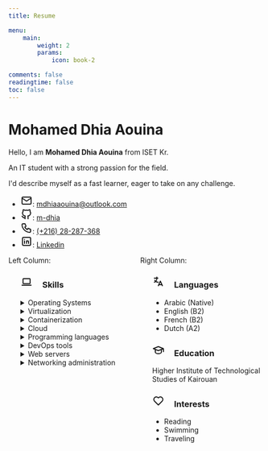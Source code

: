 ```yaml
---
title: Resume

menu:
    main: 
        weight: 2
        params:
            icon: book-2

comments: false
readingtime: false
toc: false
---
```


<!DOCTYPE html>
<html lang="en">
  <head>
    <meta charset="UTF-8">
    <meta name="viewport" content="width=device-width, initial-scale=1.0">
    <link rel="stylesheet" href="styles.css">
  </head>
  <body>
    <h1>Mohamed Dhia Aouina</h1>
    <p>Hello, I am <strong>Mohamed Dhia Aouina</strong> from ISET Kr. </p>
    <p>An IT student with a strong passion for the field.</p>
    <p>I'd describe myself as a fast learner, eager to take on any challenge.</p>
    <div id="social-media" class="names">
      <ul>
        <li>
          <svg xmlns="http://www.w3.org/2000/svg" class="icon icon-tabler icon-tabler-mail" width="24" height="24" viewBox="0 0 24 24" stroke-width="2" stroke="currentColor" fill="none" stroke-linecap="round" stroke-linejoin="round">
            <path stroke="none" d="M0 0h24v24H0z" fill="none" />
            <path d="M3 7a2 2 0 0 1 2 -2h14a2 2 0 0 1 2 2v10a2 2 0 0 1 -2 2h-14a2 2 0 0 1 -2 -2v-10z" />
            <path d="M3 7l9 6l9 -6" />
          </svg>: <a href="mailto:mdhiaaouina@outlook.com">mdhiaaouina@outlook.com</a>
        </li>
        <li>
          <svg xmlns="http://www.w3.org/2000/svg" class="icon icon-tabler icon-tabler-brand-github" width="24" height="24" viewBox="0 0 24 24" stroke-width="2" stroke="currentColor" fill="none" stroke-linecap="round" stroke-linejoin="round">
            <path stroke="none" d="M0 0h24v24H0z" fill="none" />
            <path d="M9 19c-4.3 1.4 -4.3 -2.5 -6 -3m12 5v-3.5c0 -1 .1 -1.4 -.5 -2c2.8 -.3 5.5 -1.4 5.5 -6a4.6 4.6 0 0 0 -1.3 -3.2a4.2 4.2 0 0 0 -.1 -3.2s-1.1 -.3 -3.5 1.3a12.3 12.3 0 0 0 -6.2 0c-2.4 -1.6 -3.5 -1.3 -3.5 -1.3a4.2 4.2 0 0 0 -.1 3.2a4.6 4.6 0 0 0 -1.3 3.2c0 4.6 2.7 5.7 5.5 6c-.6 .6 -.6 1.2 -.5 2v3.5" />
          </svg>: <a href="https://github.com/m-dhia">m-dhia</a>
        </li>
        <li>
          <svg xmlns="http://www.w3.org/2000/svg" class="icon icon-tabler icon-tabler-phone" width="24" height="24" viewBox="0 0 24 24" stroke-width="2" stroke="currentColor" fill="none" stroke-linecap="round" stroke-linejoin="round">
            <path stroke="none" d="M0 0h24v24H0z" fill="none" />
            <path d="M5 4h4l2 5l-2.5 1.5a11 11 0 0 0 5 5l1.5 -2.5l5 2v4a2 2 0 0 1 -2 2a16 16 0 0 1 -15 -15a2 2 0 0 1 2 -2" />
          </svg>: <a href="tel:+21628287368">(+216) 28-287-368</a>
        </li>
        <li>
          <svg xmlns="http://www.w3.org/2000/svg" class="icon icon-tabler icon-tabler-brand-linkedin" width="24" height="24" viewBox="0 0 24 24" stroke-width="2" stroke="currentColor" fill="none" stroke-linecap="round" stroke-linejoin="round">
            <path stroke="none" d="M0 0h24v24H0z" fill="none" />
            <path d="M4 4m0 2a2 2 0 0 1 2 -2h12a2 2 0 0 1 2 2v12a2 2 0 0 1 -2 2h-12a2 2 0 0 1 -2 -2z" />
            <path d="M8 11l0 5" />
            <path d="M8 8l0 .01" />
            <path d="M12 16l0 -5" />
            <path d="M16 16v-3a2 2 0 0 0 -4 0" />
          </svg>: <a href="#">Linkedin</a>
        </li>
      </ul>
    </div>
    <div id="flex-container" style="display: flex;">
      <div style="flex: 1; padding-right: 10px;">
        <!-- Left Column Content --> Left Column: <ul>
          <li style="list-style-type: none;">
            <h3>
              <svg xmlns="http://www.w3.org/2000/svg" class="icon icon-tabler icon-tabler-device-laptop" width="24" height="24" viewBox="0 0 24 24" stroke-width="2" stroke="currentColor" fill="none" stroke-linecap="round" stroke-linejoin="round">
                <path stroke="none" d="M0 0h24v24H0z" fill="none" />
                <path d="M3 19l18 0" />
                <path d="M5 6m0 1a1 1 0 0 1 1 -1h12a1 1 0 0 1 1 1v8a1 1 0 0 1 -1 1h-12a1 1 0 0 1 -1 -1z" />
              </svg> &nbsp; &nbsp; Skills
            </h3>
            <details>
              <summary>Operating Systems</summary>
              <ul>
                <p>Installation, administration, resource sharing, backup policies</p>
                <li>
                  <strong>Linux</strong>: <ul>
                    <li>Distros based on: <em>Ubuntu</em>, <em>Debian</em>, <em>Arch</em>
                    </li>
                    <li>Running Gnu/Linux as a main OS for 3 years</li>
                  </ul>
                </li>
                <li>
                  <strong>Windows</strong>: <ul>
                    <li>Windows <em>7</em>, <em>10</em>, <em>11</em>
                    </li>
                    <li>Windows Server <em>2016</em>
                    </li>
                  </ul>
                </li>
              </ul>
            </details>
            <details>
              <summary>Virtualization</summary>
              <ul>
                <li>
                  <strong>Platforms</strong>: VMware Workstation, Qemu, Oracle VirtualBox
                </li>
                <li>
                  <strong>Managing</strong>: Vagrant
                </li>
              </ul>
            </details>
            <details>
              <summary>Containerization</summary>
              <ul>
                <li>
                  <strong>Platforms</strong>: Docker, Podman
                </li>
                <li>
                  <strong>Managing</strong>: Kubernetes
                </li>
              </ul>
            </details>
            <details>
              <summary>Cloud</summary>
              <ul>
                <li>AWS</li>
              </ul>
            </details>
            <details>
              <summary>Programming languages</summary>
              <ul>
                <li>Python</li>
                <li>Java</li>
                <li>JavaScript</li>
              </ul>
            </details>
            <details>
              <summary>DevOps tools</summary>
              <ul>
                <li>Ansible</li>
                <li>Terraform</li>
                <li>Git, Github, Gitlab</li>
                <li>Jenkins</li>
                <li>Maven</li>
              </ul>
            </details>
            <details>
              <summary>Web servers</summary>
              <ul>
                <li>Ngnix</li>
                <li>Apache</li>
              </ul>
            </details>
            <details>
              <summary>Networking administration</summary>
              <ul>
                <li>
                  <strong>Protocols</strong>: TCP/IP, DNS, DHCP, SNMP, VLANs, VPNs
                </li>
                <li>
                  <strong>Devices</strong>: Routers, switches, firewalls, load balancers
                </li>
                <li>
                  <strong>Services</strong>: Routing, NAT, QoS, IPv4/IPv6
                </li>
              </ul>
            </details>
          </li>
        </ul>
      </div>
      <div style="flex: 1; padding-left: 10px;">
        <!-- Right Column Content --> Right Column: <ul style="list-style-type: none;">
          <li>
            <h3>
              <svg xmlns="http://www.w3.org/2000/svg" class="icon icon-tabler icon-tabler-language" width="24" height="24" viewBox="0 0 24 24" stroke-width="2" stroke="currentColor" fill="none" stroke-linecap="round" stroke-linejoin="round">
                <path stroke="none" d="M0 0h24v24H0z" fill="none" />
                <path d="M4 5h7" />
                <path d="M9 3v2c0 4.418 -2.239 8 -5 8" />
                <path d="M5 9c0 2.144 2.952 3.908 6.7 4" />
                <path d="M12 20l4 -9l4 9" />
                <path d="M19.1 18h-6.2" />
              </svg> &nbsp; &nbsp; Languages
            </h3>
            <ul style="list-style-type: disc;">
              <li>Arabic (Native)</li>
              <li>English (B2)</li>
              <li>French (B2)</li>
              <li>Dutch (A2)</li>
            </ul>
          </li>
          <li>
            <h3>
              <svg xmlns="http://www.w3.org/2000/svg" class="icon icon-tabler icon-tabler-school" width="24" height="24" viewBox="0 0 24 24" stroke-width="2" stroke="currentColor" fill="none" stroke-linecap="round" stroke-linejoin="round">
                <path stroke="none" d="M0 0h24v24H0z" fill="none" />
                <path d="M22 9l-10 -4l-10 4l10 4l10 -4v6" />
                <path d="M6 10.6v5.4a6 3 0 0 0 12 0v-5.4" />
              </svg> &nbsp; &nbsp; Education
            </h3>
            <p>Higher Institute of Technological Studies of Kairouan</p>
          </li>
          <li>
            <h3>
              <svg xmlns="http://www.w3.org/2000/svg" class="icon icon-tabler icon-tabler-heart" width="24" height="24" viewBox="0 0 24 24" stroke-width="2" stroke="currentColor" fill="none" stroke-linecap="round" stroke-linejoin="round">
                <path stroke="none" d="M0 0h24v24H0z" fill="none" />
                <path d="M19.5 12.572l-7.5 7.428l-7.5 -7.428a5 5 0 1 1 7.5 -6.566a5 5 0 1 1 7.5 6.572" />
              </svg> &nbsp; &nbsp; Interests
            </h3>
            <ul style="list-style-type: disc;">
              <li>Reading</li>
              <li>Swimming</li>
              <li>Traveling</li>
            </ul>
          </li>
        </ul>
      </div>
  </body>
</html>

